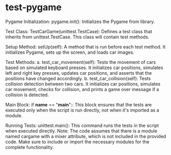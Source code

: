 # test-pygame
Pygame Initialization:
pygame.init(): Initializes the Pygame from library.

Test Class:
TestCarGame(unittest.TestCase): Defines a test class that inherits from unittest.TestCase. This class will contain test methods.

Setup Method:
setUp(self): A method that is run before each test method. It initializes Pygame, sets up the screen, and loads car images.

Test Methods:
a. test_car_movement(self): Tests the movement of cars based on simulated keyboard presses. It initializes car positions, simulates left and right key presses, updates car positions, and asserts that the positions have changed accordingly.
b. test_car_collision(self): Tests collision detection between two cars. It initializes car positions, simulates car movement, checks for collision, and prints a game over message if a collision is detected.

Main Block:
if __name__ == "__main__":: This block ensures that the tests are executed only when the script is run directly, not when it's imported as a module.

Running Tests:
unittest.main(): This command runs the tests in the script when executed directly.
Note: The code assumes that there is a module named cargame with a mixer attribute, which is not included in the provided code. Make sure to include or import the necessary modules for the complete functionality.





